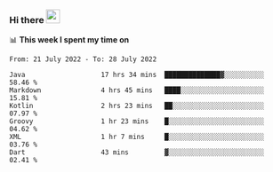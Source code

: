 ### Hi there <a href="https://www.gautamkrishnar.com/"><img src="https://media.giphy.com/media/hvRJCLFzcasrR4ia7z/giphy.gif" width="25px"></a>

📊 **This week I spent my time on**

<!--START_SECTION:waka-->

```text
From: 21 July 2022 - To: 28 July 2022

Java                   17 hrs 34 mins  ██████████████▓░░░░░░░░░░   58.46 %
Markdown               4 hrs 45 mins   ████░░░░░░░░░░░░░░░░░░░░░   15.81 %
Kotlin                 2 hrs 23 mins   ██░░░░░░░░░░░░░░░░░░░░░░░   07.97 %
Groovy                 1 hr 23 mins    █░░░░░░░░░░░░░░░░░░░░░░░░   04.62 %
XML                    1 hr 7 mins     █░░░░░░░░░░░░░░░░░░░░░░░░   03.76 %
Dart                   43 mins         ▓░░░░░░░░░░░░░░░░░░░░░░░░   02.41 %
```

<!--END_SECTION:waka-->
